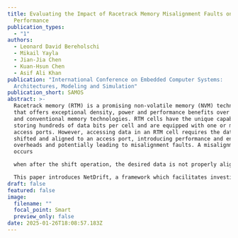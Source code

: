 ```yaml
---
title: Evaluating the Impact of Racetrack Memory Misalignment Faults on BNNs
  Performance
publication_types:
  - "1"
authors:
  - Leonard David Bereholschi
  - Mikail Yayla
  - Jian-Jia Chen
  - Kuan-Hsun Chen
  - Asif Ali Khan
publication: "International Conference on Embedded Computer Systems:
  Architectures, Modeling and Simulation"
publication_short: SAMOS
abstract: >-
  Racetrack memory (RTM) is a promising non-volatile memory (NVM) technology
  that offers exceptional density, power and performance benefits over other NVM
  and conventional memory technologies. RTM cells have the unique capability of
  storing hundreds of data bits per cell and are equipped with one or more
  access ports. However, accessing data in an RTM cell requires the data to be
  shifted and aligned to an access port, introducing performance and energy
  overheads and potentially leading to misalignment faults. A misalignment fault
  occurs

  when after the shift operation, the desired data is not properly aligned to an access port and incorrect data is read from the RTM cell. Countermeasures have been proposed to mitigate the effects of these faults on applications’ accuracy, albeit at the cost of increased overhead. There is potential to balance the trade-offs between acceptable drops in accuracy and enhancements in performance, especially in error-resilient applications such as Binarized Neural Networks (BNNs). However, there exists no tool that enables effective exploration of this design space and assess the potential trade-offs. 

  This paper introduces NetDrift, a framework which facilitates investigation into the impact of RTM misalignment faults on BNNs accuracy at finer granularities. It enables controlled error injection in selected BNN layers with varying fault rates and simulates the impact of accumulated errors in weight tensors of several BNN models (FashionMNIST, CIFAR10, ResNet18) stored in RTM. The framework allows for tuning reliability for performance and vice versa, providing an estimate of the number of inference iterations required for a BNN model to drop below a certain lower threshold, with no protection, limited protection, and full protection, along with the associated impact on performance. The tool is openly available on Github.
draft: false
featured: false
image:
  filename: ""
  focal_point: Smart
  preview_only: false
date: 2025-01-26T18:08:57.183Z
---
```

